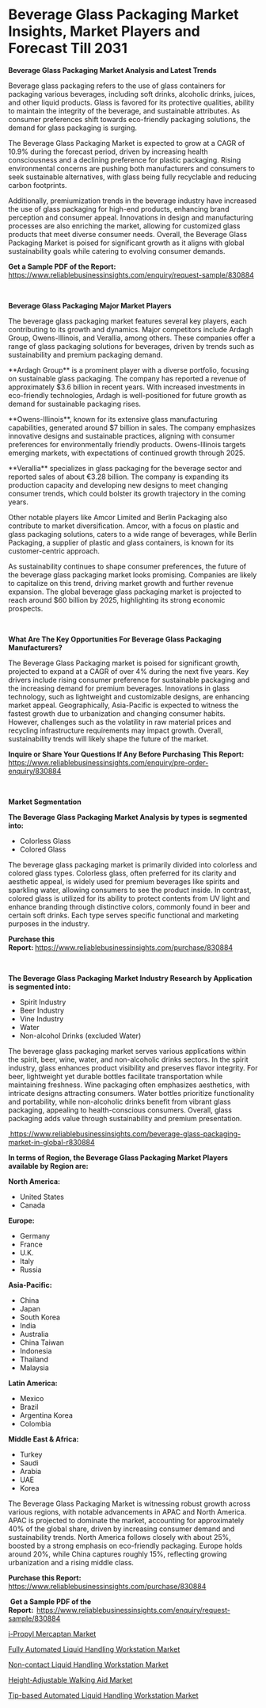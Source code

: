 <p><h1>Beverage Glass Packaging Market Insights, Market Players and Forecast Till 2031</h1></p><p><strong>Beverage Glass Packaging Market Analysis and Latest Trends</strong></p>
<p><p>Beverage glass packaging refers to the use of glass containers for packaging various beverages, including soft drinks, alcoholic drinks, juices, and other liquid products. Glass is favored for its protective qualities, ability to maintain the integrity of the beverage, and sustainable attributes. As consumer preferences shift towards eco-friendly packaging solutions, the demand for glass packaging is surging.</p><p>The Beverage Glass Packaging Market is expected to grow at a CAGR of 10.9% during the forecast period, driven by increasing health consciousness and a declining preference for plastic packaging. Rising environmental concerns are pushing both manufacturers and consumers to seek sustainable alternatives, with glass being fully recyclable and reducing carbon footprints.</p><p>Additionally, premiumization trends in the beverage industry have increased the use of glass packaging for high-end products, enhancing brand perception and consumer appeal. Innovations in design and manufacturing processes are also enriching the market, allowing for customized glass products that meet diverse consumer needs. Overall, the Beverage Glass Packaging Market is poised for significant growth as it aligns with global sustainability goals while catering to evolving consumer demands.</p></p>
<p><strong>Get a Sample PDF of the Report:&nbsp;</strong> <a href="https://www.reliablebusinessinsights.com/enquiry/request-sample/830884?utm_campaign=41&utm_medium=2&utm_source=Github&utm_content=ia&utm_term=13102024&utm_id=beverage-glass-packaging">https://www.reliablebusinessinsights.com/enquiry/request-sample/830884</a></p>
<p>&nbsp;</p>
<p><strong>Beverage Glass Packaging Major Market Players</strong></p>
<p><p>The beverage glass packaging market features several key players, each contributing to its growth and dynamics. Major competitors include Ardagh Group, Owens-Illinois, and Verallia, among others. These companies offer a range of glass packaging solutions for beverages, driven by trends such as sustainability and premium packaging demand.</p><p>**Ardagh Group** is a prominent player with a diverse portfolio, focusing on sustainable glass packaging. The company has reported a revenue of approximately $3.6 billion in recent years. With increased investments in eco-friendly technologies, Ardagh is well-positioned for future growth as demand for sustainable packaging rises.</p><p>**Owens-Illinois**, known for its extensive glass manufacturing capabilities, generated around $7 billion in sales. The company emphasizes innovative designs and sustainable practices, aligning with consumer preferences for environmentally friendly products. Owens-Illinois targets emerging markets, with expectations of continued growth through 2025.</p><p>**Verallia** specializes in glass packaging for the beverage sector and reported sales of about €3.28 billion. The company is expanding its production capacity and developing new designs to meet changing consumer trends, which could bolster its growth trajectory in the coming years.</p><p>Other notable players like Amcor Limited and Berlin Packaging also contribute to market diversification. Amcor, with a focus on plastic and glass packaging solutions, caters to a wide range of beverages, while Berlin Packaging, a supplier of plastic and glass containers, is known for its customer-centric approach.</p><p>As sustainability continues to shape consumer preferences, the future of the beverage glass packaging market looks promising. Companies are likely to capitalize on this trend, driving market growth and further revenue expansion. The global beverage glass packaging market is projected to reach around $60 billion by 2025, highlighting its strong economic prospects.</p></p>
<p>&nbsp;</p>
<p><strong>What Are The Key Opportunities For Beverage Glass Packaging Manufacturers?</strong></p>
<p><p>The Beverage Glass Packaging market is poised for significant growth, projected to expand at a CAGR of over 4% during the next five years. Key drivers include rising consumer preference for sustainable packaging and the increasing demand for premium beverages. Innovations in glass technology, such as lightweight and customizable designs, are enhancing market appeal. Geographically, Asia-Pacific is expected to witness the fastest growth due to urbanization and changing consumer habits. However, challenges such as the volatility in raw material prices and recycling infrastructure requirements may impact growth. Overall, sustainability trends will likely shape the future of the market.</p></p>
<p><strong>Inquire or Share Your Questions If Any Before Purchasing This Report:</strong> <a href="https://www.reliablebusinessinsights.com/enquiry/pre-order-enquiry/830884?utm_campaign=41&utm_medium=2&utm_source=Github&utm_content=ia&utm_term=13102024&utm_id=beverage-glass-packaging">https://www.reliablebusinessinsights.com/enquiry/pre-order-enquiry/830884</a></p>
<p>&nbsp;</p>
<p><strong>Market Segmentation</strong></p>
<p><strong>The Beverage Glass Packaging Market Analysis by types is segmented into:</strong></p>
<p><ul><li>Colorless Glass</li><li>Colored Glass</li></ul></p>
<p><p>The beverage glass packaging market is primarily divided into colorless and colored glass types. Colorless glass, often preferred for its clarity and aesthetic appeal, is widely used for premium beverages like spirits and sparkling water, allowing consumers to see the product inside. In contrast, colored glass is utilized for its ability to protect contents from UV light and enhance branding through distinctive colors, commonly found in beer and certain soft drinks. Each type serves specific functional and marketing purposes in the industry.</p></p>
<p><strong>Purchase this Report:&nbsp;</strong><a href="https://www.reliablebusinessinsights.com/purchase/830884?utm_campaign=41&utm_medium=2&utm_source=Github&utm_content=ia&utm_term=13102024&utm_id=beverage-glass-packaging">https://www.reliablebusinessinsights.com/purchase/830884</a></p>
<p>&nbsp;</p>
<p><strong>The Beverage Glass Packaging Market Industry Research by Application is segmented into:</strong></p>
<p><ul><li>Spirit Industry</li><li>Beer Industry</li><li>Vine Industry</li><li>Water</li><li>Non-alcohol Drinks (excluded Water)</li></ul></p>
<p><p>The beverage glass packaging market serves various applications within the spirit, beer, wine, water, and non-alcoholic drinks sectors. In the spirit industry, glass enhances product visibility and preserves flavor integrity. For beer, lightweight yet durable bottles facilitate transportation while maintaining freshness. Wine packaging often emphasizes aesthetics, with intricate designs attracting consumers. Water bottles prioritize functionality and portability, while non-alcoholic drinks benefit from vibrant glass packaging, appealing to health-conscious consumers. Overall, glass packaging adds value through sustainability and premium presentation.</p></p>
<p><a href="https://www.reliablebusinessinsights.com/beverage-glass-packaging-market-in-global-r830884?utm_campaign=41&utm_medium=2&utm_source=Github&utm_content=ia&utm_term=13102024&utm_id=beverage-glass-packaging">&nbsp;https://www.reliablebusinessinsights.com/beverage-glass-packaging-market-in-global-r830884</a></p>
<p><strong>In terms of Region, the Beverage Glass Packaging Market Players available by Region are:</strong></p>
<p>
    <p> <strong> North America: </strong>
        <ul>
            <li>United States</li>
            <li>Canada</li>
        </ul>
        </p> 
    <p> <strong> Europe: </strong>
        <ul>
            <li>Germany</li>
            <li>France</li>
            <li>U.K.</li>
            <li>Italy</li>
            <li>Russia</li>
        </ul>
        </p> 
    <p> <strong> Asia-Pacific: </strong>
        <ul>
            <li>China</li>
            <li>Japan</li>
            <li>South Korea</li>
            <li>India</li>
            <li>Australia</li>
            <li>China Taiwan</li>
            <li>Indonesia</li>
            <li>Thailand</li>
            <li>Malaysia</li>
        </ul>
        </p> 
    <p> <strong> Latin America: </strong>
        <ul>
            <li>Mexico</li>
            <li>Brazil</li>
            <li>Argentina Korea</li>
            <li>Colombia</li>
        </ul>
        </p> 
    <p> <strong> Middle East & Africa: </strong>
        <ul>
            <li>Turkey</li>
            <li>Saudi</li>
            <li>Arabia</li>
            <li>UAE</li>
            <li>Korea</li>
        </ul>
    </p>
    </p>
<p><p>The Beverage Glass Packaging Market is witnessing robust growth across various regions, with notable advancements in APAC and North America. APAC is projected to dominate the market, accounting for approximately 40% of the global share, driven by increasing consumer demand and sustainability trends. North America follows closely with about 25%, boosted by a strong emphasis on eco-friendly packaging. Europe holds around 20%, while China captures roughly 15%, reflecting growing urbanization and a rising middle class.</p></p>
<p><strong>Purchase this Report: </strong><a href="https://www.reliablebusinessinsights.com/purchase/830884?utm_campaign=41&utm_medium=2&utm_source=Github&utm_content=ia&utm_term=13102024&utm_id=beverage-glass-packaging">https://www.reliablebusinessinsights.com/purchase/830884</a></p>
<p>&nbsp;<strong>Get a Sample PDF of the Report:&nbsp;&nbsp;</strong><a href="https://www.reliablebusinessinsights.com/enquiry/request-sample/830884?utm_campaign=41&utm_medium=2&utm_source=Github&utm_content=ia&utm_term=13102024&utm_id=beverage-glass-packaging">https://www.reliablebusinessinsights.com/enquiry/request-sample/830884</a></p>
<p><strong></strong></p>
<p><p><a href="https://github.com/lambertr3e8v/Market-Research-Report-List-1/blob/main/i-propyl-mercaptan-market.md?utm_campaign=41&utm_medium=2&utm_source=Github&utm_content=ia&utm_term=13102024&utm_id=beverage-glass-packaging">i-Propyl Mercaptan Market</a></p><p><a href="https://www.linkedin.com/pulse/fully-automated-liquid-handling-workstation-market-global-regional-xjh2f?utm_campaign=41&utm_medium=2&utm_source=Github&utm_content=ia&utm_term=13102024&utm_id=beverage-glass-packaging">Fully Automated Liquid Handling Workstation Market</a></p><p><a href="https://www.linkedin.com/pulse/global-non-contact-liquid-handling-workstation-market-product-ez4jf?utm_campaign=41&utm_medium=2&utm_source=Github&utm_content=ia&utm_term=13102024&utm_id=beverage-glass-packaging">Non-contact Liquid Handling Workstation Market</a></p><p><a href="https://github.com/WayneGriffin411/Market-Research-Report-List-1/blob/main/height-adjustable-walking-aid-market.md?utm_campaign=41&utm_medium=2&utm_source=Github&utm_content=ia&utm_term=13102024&utm_id=beverage-glass-packaging">Height-Adjustable Walking Aid Market</a></p><p><a href="https://www.linkedin.com/pulse/tip-based-automated-liquid-handling-workstation-market-outlook-4gkof?utm_campaign=41&utm_medium=2&utm_source=Github&utm_content=ia&utm_term=13102024&utm_id=beverage-glass-packaging">Tip-based Automated Liquid Handling Workstation Market</a></p></p>